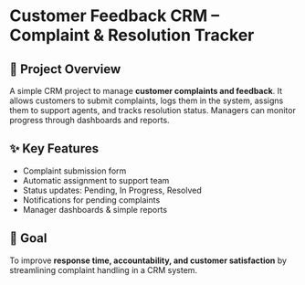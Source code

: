 # Customer Feedback CRM – Complaint & Resolution Tracker

## 📌 Project Overview

A simple CRM project to manage **customer complaints and feedback**. It allows customers to submit complaints, logs them in the system, assigns them to support agents, and tracks resolution status. Managers can monitor progress through dashboards and reports.

## ✨ Key Features

* Complaint submission form
* Automatic assignment to support team
* Status updates: Pending, In Progress, Resolved
* Notifications for pending complaints
* Manager dashboards & simple reports

## 🎯 Goal

To improve **response time, accountability, and customer satisfaction** by streamlining complaint handling in a CRM system.
